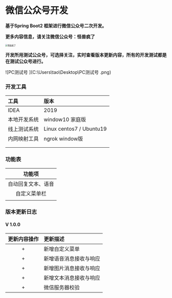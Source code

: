 # 							微信公众号开发
**基于Spring Boot2 框架进行微信公众号二次开发。**

**更多内容信息，请关注微信公众号：怪兽疯了**

<img src="C:\Users\tao\Desktop\怪兽疯了.jpg" alt="怪兽疯了" style="zoom: 45%;" />

**开发所用测试公众号，可选择关注，实时查看版本更新内容，所有的开发测试都是在测试公众号进行。**

![PC测试号 ](C:\Users\tao\Desktop\PC测试号 .png)



### 开发工具

| 工具         | 版本                      |
| :----------- | :------------------------ |
| IDEA         | 2019                      |
| 本地开发系统 | window10 家庭版           |
| 线上测试系统 | Linux centos7  / Ubuntu19 |
| 内网映射工具 | ngrok window版            |
|              |                           |
|              |                           |



### 功能表

|       功能项       |
| :----------------: |
| 自动回复文本、语音 |
|    自定义菜单栏    |
|                    |



### 版本更新日志

#### **V 1.0.0**

| 更新内容操作 | 更新描述               |
| :----------: | :--------------------- |
|      +       | 新增自定义菜单         |
|      +       | 新增语音消息接收与响应 |
|      +       | 新增图片消息接收与响应 |
|      +       | 新增文本消息接收与响应 |
|      +       | 微信服务器校验         |

